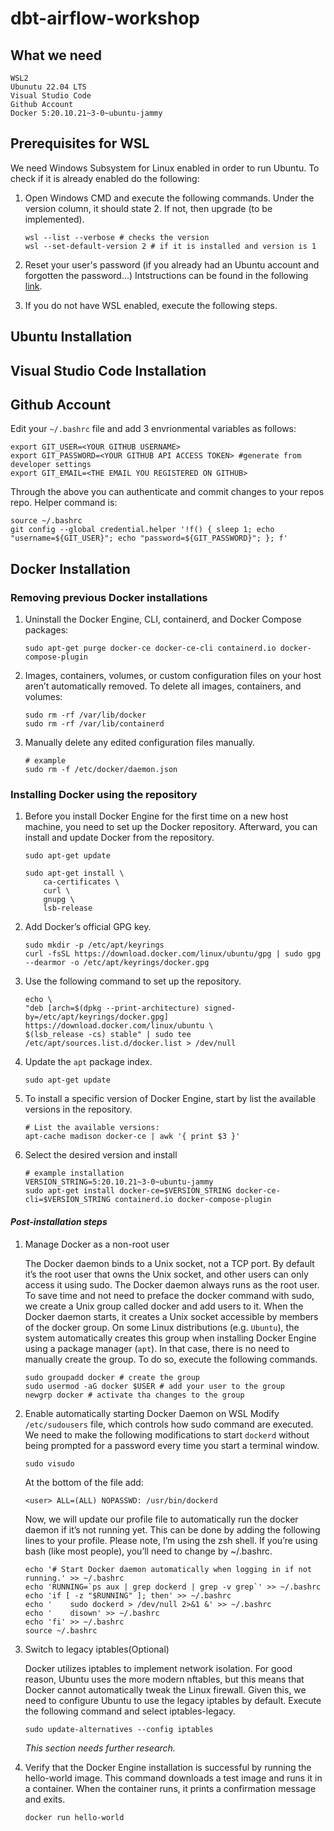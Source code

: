 # dbt-airflow-workshop

## What we need

```
WSL2
Ubunutu 22.04 LTS
Visual Studio Code
Github Account
Docker 5:20.10.21~3-0~ubuntu-jammy
```

## Prerequisites for WSL

We need Windows Subsystem for Linux enabled in order to run Ubuntu. To check if it is already enabled do the following:
1. Open Windows CMD and execute the following commands. Under the version column, it should state 2. If not, then upgrade (to be implemented).

    ```
    wsl --list --verbose # checks the version
    wsl --set-default-version 2 # if it is installed and version is 1
    ```

2. Reset your user's password (if you already had an Ubuntu account and forgotten the password...)
Intstructions can be found in the following [link](https://itsfoss.com/reset-linux-password-wsl/).

3. If you do not have WSL enabled, execute the following steps.

## Ubuntu Installation

## Visual Studio Code Installation

## Github Account


Edit your `~/.bashrc` file and add 3 envrionmental variables as follows:

```
export GIT_USER=<YOUR GITHUB USERNAME>
export GIT_PASSWORD=<YOUR GITHUB API ACCESS TOKEN> #generate from developer settings
export GIT_EMAIL=<THE EMAIL YOU REGISTERED ON GITHUB>
```

Through the above you can authenticate and commit changes to your repos repo. Helper command is:

```
source ~/.bashrc
git config --global credential.helper '!f() { sleep 1; echo "username=${GIT_USER}"; echo "password=${GIT_PASSWORD}"; }; f'
```

## Docker Installation

### Removing previous Docker installations

1. Uninstall the Docker Engine, CLI, containerd, and Docker Compose packages:

    ```
    sudo apt-get purge docker-ce docker-ce-cli containerd.io docker-compose-plugin
    ```

2. Images, containers, volumes, or custom configuration files on your host aren’t automatically removed. To delete all images, containers, and volumes:

    ```
    sudo rm -rf /var/lib/docker
    sudo rm -rf /var/lib/containerd
    ```

3. Manually delete any edited configuration files manually.

    ```
    # example
    sudo rm -f /etc/docker/daemon.json
    ```

### Installing Docker using the repository

1. Before you install Docker Engine for the first time on a new host machine, you need to set up the Docker repository. Afterward, you can install and update Docker from the repository.

    ```
    sudo apt-get update

    sudo apt-get install \
        ca-certificates \
        curl \
        gnupg \
        lsb-release
    ```

2. Add Docker’s official GPG key.

    ```
    sudo mkdir -p /etc/apt/keyrings
    curl -fsSL https://download.docker.com/linux/ubuntu/gpg | sudo gpg --dearmor -o /etc/apt/keyrings/docker.gpg
    ```

3. Use the following command to set up the repository.

    ```
    echo \
    "deb [arch=$(dpkg --print-architecture) signed-by=/etc/apt/keyrings/docker.gpg] https://download.docker.com/linux/ubuntu \
    $(lsb_release -cs) stable" | sudo tee /etc/apt/sources.list.d/docker.list > /dev/null
    ```

4. Update the `apt` package index.

    ```
    sudo apt-get update
    ```

5. To install a specific version of Docker Engine, start by list the available versions in the repository.

    ```
    # List the available versions:
    apt-cache madison docker-ce | awk '{ print $3 }'
    ```

6. Select the desired version and install

    ```
    # example installation
    VERSION_STRING=5:20.10.21~3-0~ubuntu-jammy
    sudo apt-get install docker-ce=$VERSION_STRING docker-ce-cli=$VERSION_STRING containerd.io docker-compose-plugin
    ```

#### *Post-installation steps*

1. Manage Docker as a non-root user

    The Docker daemon binds to a Unix socket, not a TCP port. By default it’s the root user that owns the Unix socket, and other users can only access it using sudo. The Docker daemon always runs as the root user.
    To save time and not need to preface the docker command with sudo, we create a Unix group called docker and add users to it. When the Docker daemon starts, it creates a Unix socket accessible by members of the docker group. On some Linux distributions (e.g. `Ubuntu`), the system automatically creates this group when installing Docker Engine using a package manager (`apt`). In that case, there is no need to manually create the group. To do so, execute the following commands.

    ```
    sudo groupadd docker # create the group
    sudo usermod -aG docker $USER # add your user to the group
    newgrp docker # activate tha changes to the group
    ```

2. Enable automatically starting Docker Daemon on WSL
    Modify `/etc/sudousers` file, which controls how sudo command are executed. We need to make the following modifications to start `dockerd` without being prompted for a password every time you start a terminal window.

    ```
    sudo visudo
    ```

    At the bottom of the file add:

    ```
    <user> ALL=(ALL) NOPASSWD: /usr/bin/dockerd
    ```

    Now, we will update our profile file to automatically run the docker daemon if it’s not running yet. This can be done by adding the following lines to your profile. Please note, I’m using the zsh shell. If you’re using bash (like most people), you’ll need to change by ~/.bashrc.

    ```
    echo '# Start Docker daemon automatically when logging in if not running.' >> ~/.bashrc
    echo 'RUNNING=`ps aux | grep dockerd | grep -v grep`' >> ~/.bashrc
    echo 'if [ -z "$RUNNING" ]; then' >> ~/.bashrc
    echo '    sudo dockerd > /dev/null 2>&1 &' >> ~/.bashrc
    echo '    disown' >> ~/.bashrc
    echo 'fi' >> ~/.bashrc
    source ~/.bashrc
    ```

4. Switch to legacy iptables(Optional)

    Docker utilizes iptables to implement network isolation. For good reason, Ubuntu uses the more modern nftables, but this means that Docker cannot automatically tweak the Linux firewall. Given this, we need to configure Ubuntu to use the legacy iptables by default. Execute the following command and select iptables-legacy.

    ```
    sudo update-alternatives --config iptables
    ```

    *This section needs further research.*

3. Verify that the Docker Engine installation is successful by running the hello-world image. This command downloads a test image and runs it in a container. When the container runs, it prints a confirmation message and exits.

    ```
    docker run hello-world
    ```
